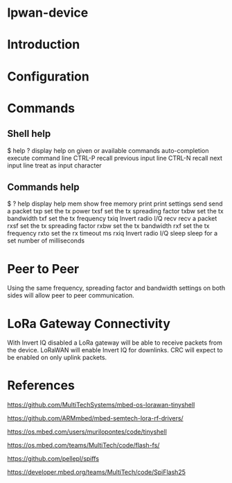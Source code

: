 # lpwan-device

# Introduction

# Configuration

# Commands

## Shell help
$ help
?            display help on given or available commands
<TAB>        auto-completion
<cr>         execute command line
CTRL-P       recall previous input line
CTRL-N       recall next input line
<any>        treat as input character

## Commands help
$ ?
help   display help
mem    show free memory
print  print settings
send   send a packet
txp    set the tx power
txsf   set the tx spreading factor
txbw   set the tx bandwidth
txf    set the tx frequency
txiq   Invert radio I/Q
recv   recv a packet
rxsf   set the tx spreading factor
rxbw   set the tx bandwidth
rxf    set the tx frequency
rxto   set the rx timeout ms
rxiq   Invert radio I/Q
sleep  sleep for a set number of milliseconds


# Peer to Peer

Using the same frequency, spreading factor and bandwidth settings on both sides will allow peer to peer communication.

# LoRa Gateway Connectivity

With Invert IQ disabled a LoRa gateway will be able to receive packets from the device.
LoRaWAN will enable Invert IQ for downlinks. CRC will expect to be enabled on only uplink packets.

# References

https://github.com/MultiTechSystems/mbed-os-lorawan-tinyshell

https://github.com/ARMmbed/mbed-semtech-lora-rf-drivers/

https://os.mbed.com/users/murilopontes/code/tinyshell

https://os.mbed.com/teams/MultiTech/code/flash-fs/

https://github.com/pellepl/spiffs

https://developer.mbed.org/teams/MultiTech/code/SpiFlash25

